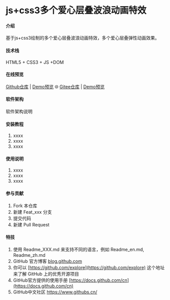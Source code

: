 # js+css3多个爱心层叠波浪动画特效

#### 介绍
基于js+css3绘制的多个爱心层叠波浪动画特效，多个爱心层叠弹性动画效果。

#### 技术栈

HTML5 + CSS3 + JS +DOM

#### 在线预览

[Github仓库](https://github.com/sunyctf/css-effects) | [Demo预览](https://sunyctf.gitee.io/js-effects/css+js多个爱心层叠波浪动画/index.html) 🌐 [Gitee仓库](https://gitee.com/sunyctf/css-effects) | [Demo预览](https://sunyctf.gitee.io/js-effects/css+js多个爱心层叠波浪动画/index.html)

#### 软件架构
软件架构说明


#### 安装教程

1.  xxxx
2.  xxxx
3.  xxxx

#### 使用说明

1.  xxxx
2.  xxxx
3.  xxxx

#### 参与贡献

1.  Fork 本仓库
2.  新建 Feat_xxx 分支
3.  提交代码
4.  新建 Pull Request


#### 特技

1.  使用 Readme\_XXX.md 来支持不同的语言，例如 Readme\_en.md, Readme\_zh.md
2.  GitHub 官方博客 [blog.github.com](https://github.blog)
3.  你可以 [https://github.com/explore](https://github.com/explore) 这个地址来了解 GitHub 上的优秀开源项目
4.  GitHub官方提供的使用手册 [https://docs.github.com/cn](https://docs.github.com/cn)
5.  GitHub中文社区 https://www.githubs.cn/
